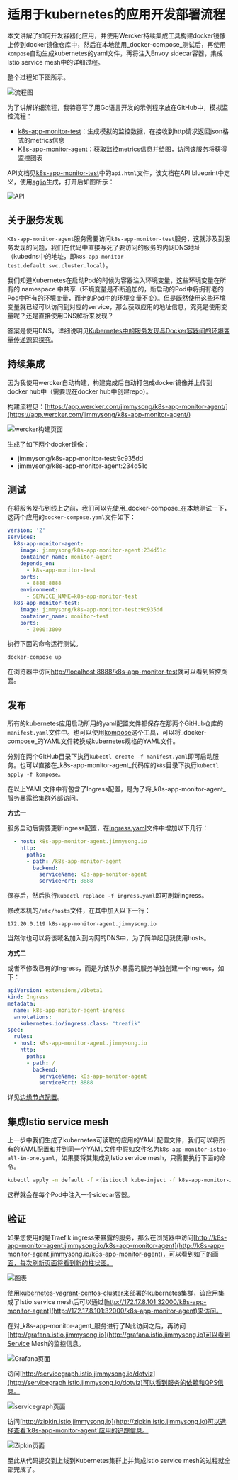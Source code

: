 # 适用于kubernetes的应用开发部署流程

本文讲解了如何开发容器化应用，并使用Wercker持续集成工具构建docker镜像上传到docker镜像仓库中，然后在本地使用_docker-compose_测试后，再使用`kompose`自动生成kubernetes的yaml文件，再将注入Envoy sidecar容器，集成Istio service mesh中的详细过程。

整个过程如下图所示。

![&#x6D41;&#x7A0B;&#x56FE;](../../.gitbook/assets/how-to-use-kubernetes-with-istio.jpg)

为了讲解详细流程，我特意写了用Go语言开发的示例程序放在GitHub中，模拟监控流程：

* [k8s-app-monitor-test](https://github.com/rootsongjc/k8s-app-monitor-test)：生成模拟的监控数据，在接收到http请求返回json格式的metrics信息
* [K8s-app-monitor-agent](https://github.com/rootsongjc/k8s-app-monitor-agent)：获取监控metrics信息并绘图，访问该服务将获得监控图表

API文档见[k8s-app-monitor-test](https://github.com/rootsongjc/k8s-app-monitor-test)中的`api.html`文件，该文档在API blueprint中定义，使用[aglio](https://github.com/danielgtaylor/aglio)生成，打开后如图所示：

![API](../../.gitbook/assets/k8s-app-monitor-test-api-doc.jpg)

## 关于服务发现

`K8s-app-monitor-agent`服务需要访问`k8s-app-monitor-test`服务，这就涉及到服务发现的问题，我们在代码中直接写死了要访问的服务的内网DNS地址（kubedns中的地址，即`k8s-app-monitor-test.default.svc.cluster.local`）。

我们知道Kubernetes在启动Pod的时候为容器注入环境变量，这些环境变量在所有的 namespace 中共享（环境变量是不断追加的，新启动的Pod中将拥有老的Pod中所有的环境变量，而老的Pod中的环境变量不变）。但是既然使用这些环境变量就已经可以访问到对应的service，那么获取应用的地址信息，究竟是使用变量呢？还是直接使用DNS解析来发现？

答案是使用DNS，详细说明见[Kubernetes中的服务发现与Docker容器间的环境变量传递源码探究](https://jimmysong.io/posts/exploring-kubernetes-env-with-docker/)。

## 持续集成

因为我使用wercker自动构建，构建完成后自动打包成docker镜像并上传到docker hub中（需要现在docker hub中创建repo）。

构建流程见：[https://app.wercker.com/jimmysong/k8s-app-monitor-agent/](https://app.wercker.com/jimmysong/k8s-app-monitor-agent/)

![wercker&#x6784;&#x5EFA;&#x9875;&#x9762;](../../.gitbook/assets/k8s-app-monitor-agent-wercker.jpg)

生成了如下两个docker镜像：

* jimmysong/k8s-app-monitor-test:9c935dd
* jimmysong/k8s-app-monitor-agent:234d51c

## 测试

在将服务发布到线上之前，我们可以先使用_docker-compose_在本地测试一下，这两个应用的`docker-compose.yaml`文件如下：

```yaml
version: '2'
services:
  k8s-app-monitor-agent:
    image: jimmysong/k8s-app-monitor-agent:234d51c
    container_name: monitor-agent
    depends_on:
      - k8s-app-monitor-test
    ports:
      - 8888:8888
    environment:
      - SERVICE_NAME=k8s-app-monitor-test
  k8s-app-monitor-test:
    image: jimmysong/k8s-app-monitor-test:9c935dd
    container_name: monitor-test
    ports:
      - 3000:3000
```

执行下面的命令运行测试。

```bash
docker-compose up
```

在浏览器中访问[http://localhost:8888/k8s-app-monitor-test](http://localhost:8888/k8s-app-monitor-test)就可以看到监控页面。

## 发布

所有的kubernetes应用启动所用的yaml配置文件都保存在那两个GitHub仓库的`manifest.yaml`文件中。也可以使用[kompose](https://github.com/kubernetes/kompose)这个工具，可以将_docker-compose_的YAML文件转换成kubernetes规格的YAML文件。

分别在两个GitHub目录下执行`kubectl create -f manifest.yaml`即可启动服务。也可以直接在_k8s-app-monitor-agent_代码库的`k8s`目录下执行`kubectl apply -f kompose`。

在以上YAML文件中有包含了Ingress配置，是为了将_k8s-app-monitor-agent_服务暴露给集群外部访问。

**方式一**

服务启动后需要更新ingress配置，在[ingress.yaml](https://github.com/xingwang-guo/kubernetes-handbook/tree/44d2fb7c29b201a42c58332c836221c1b9537d89/manifests/traefik-ingress/ingress.yaml)文件中增加以下几行：

```yaml
  - host: k8s-app-monitor-agent.jimmysong.io
    http:
      paths:
      - path: /k8s-app-monitor-agent
        backend:
          serviceName: k8s-app-monitor-agent
          servicePort: 8888
```

保存后，然后执行`kubectl replace -f ingress.yaml`即可刷新ingress。

修改本机的`/etc/hosts`文件，在其中加入以下一行：

```text
172.20.0.119 k8s-app-monitor-agent.jimmysong.io
```

当然你也可以将该域名加入到内网的DNS中，为了简单起见我使用hosts。

**方式二**

或者不修改已有的Ingress，而是为该队外暴露的服务单独创建一个Ingress，如下：

```yaml
apiVersion: extensions/v1beta1
kind: Ingress
metadata:
  name: k8s-app-monitor-agent-ingress
  annotations:
    kubernetes.io/ingress.class: "treafik"
spec:
  rules:
  - host: k8s-app-monitor-agent.jimmysong.io
    http:
      paths:
      - path: /
        backend:
          serviceName: k8s-app-monitor-agent
          servicePort: 8888
```

详见[边缘节点配置](../../zui-jia-shi-jian/service-discovery-and-loadbalancing/edge-node-configuration.md)。

## 集成Istio service mesh

上一步中我们生成了kubernetes可读取的应用的YAML配置文件，我们可以将所有的YAML配置和并到同一个YAML文件中假如文件名为`k8s-app-monitor-istio-all-in-one.yaml`，如果要将其集成到Istio service mesh，只需要执行下面的命令。

```bash
kubectl apply -n default -f <(istioctl kube-inject -f k8s-app-monitor-istio-all-in-one.yaml)
```

这样就会在每个Pod中注入一个sidecar容器。

## 验证

如果您使用的是Traefik ingress来暴露的服务，那么在浏览器中访问[http://k8s-app-monitor-agent.jimmysong.io/k8s-app-monitor-agent](http://k8s-app-monitor-agent.jimmysong.io/k8s-app-monitor-agent)，可以看到如下的画面，每次刷新页面将看到新的柱状图。

![&#x56FE;&#x8868;](../../.gitbook/assets/k8s-app-monitor-agent.jpg)

使用[kubernetes-vagrant-centos-cluster](https://github.com/rootsongjc/kubernetes-vagrant-centos-cluster)来部署的kubernetes集群，该应用集成了Istio service mesh后可以通过[http://172.17.8.101:32000/k8s-app-monitor-agent](http://172.17.8.101:32000/k8s-app-monitor-agent)来访问。

在对_k8s-app-monitor-agent_服务进行了N此访问之后，再访问[http://grafana.istio.jimmysong.io](http://grafana.istio.jimmysong.io)可以看到Service Mesh的监控信息。

![Grafana&#x9875;&#x9762;](../../.gitbook/assets/k8s-app-monitor-istio-grafana.png)

访问[http://servicegraph.istio.jimmysong.io/dotviz](http://servicegraph.istio.jimmysong.io/dotviz)可以看到服务的依赖和QPS信息。

![servicegraph&#x9875;&#x9762;](../../.gitbook/assets/k8s-app-monitor-istio-servicegraph-dotviz.png)

访问[http://zipkin.istio.jimmysong.io](http://zipkin.istio.jimmysong.io)可以选择查看`k8s-app-monitor-agent`应用的追踪信息。

![Zipkin&#x9875;&#x9762;](../../.gitbook/assets/k8s-app-monitor-istio-zipkin.png)

至此从代码提交到上线到Kubernetes集群上并集成Istio service mesh的过程就全部完成了。


